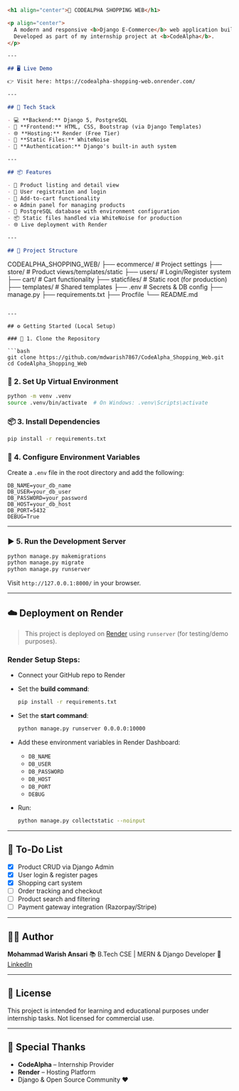 ```markdown
<h1 align="center">🛒 CODEALPHA SHOPPING WEB</h1>

<p align="center">
  A modern and responsive <b>Django E-Commerce</b> web application built with PostgreSQL and deployed on Render. <br>
  Developed as part of my internship project at <b>CodeAlpha</b>.
</p>

---

## 🖥️ Live Demo

👉 Visit here: https://codealpha-shopping-web.onrender.com/

---

## 🚀 Tech Stack

- 💻 **Backend:** Django 5, PostgreSQL
- 🎨 **Frontend:** HTML, CSS, Bootstrap (via Django Templates)
- 🌐 **Hosting:** Render (Free Tier)
- 📁 **Static Files:** WhiteNoise
- 🔐 **Authentication:** Django's built-in auth system

---

## 📦 Features

- 🏬 Product listing and detail view
- 🔐 User registration and login
- 🛒 Add-to-cart functionality
- ⚙️ Admin panel for managing products
- 💾 PostgreSQL database with environment configuration
- 📦 Static files handled via WhiteNoise for production
- 🌐 Live deployment with Render

---

## 📁 Project Structure
```

CODEALPHA_SHOPPING_WEB/
├── ecommerce/ # Project settings
├── store/ # Product views/templates/static
├── users/ # Login/Register system
├── cart/ # Cart functionality
├── staticfiles/ # Static root (for production)
├── templates/ # Shared templates
├── .env # Secrets & DB config
├── manage.py
├── requirements.txt
├── Procfile
└── README.md

````

---

## ⚙️ Getting Started (Local Setup)

### 🔧 1. Clone the Repository

```bash
git clone https://github.com/mdwarish7867/CodeAlpha_Shopping_Web.git
cd CodeAlpha_Shopping_Web
````

### 🐍 2. Set Up Virtual Environment

```bash
python -m venv .venv
source .venv/bin/activate  # On Windows: .venv\Scripts\activate
```

### 📦 3. Install Dependencies

```bash
pip install -r requirements.txt
```

### 🔐 4. Configure Environment Variables

Create a `.env` file in the root directory and add the following:

```env
DB_NAME=your_db_name
DB_USER=your_db_user
DB_PASSWORD=your_password
DB_HOST=your_db_host
DB_PORT=5432
DEBUG=True
```

---

### ▶️ 5. Run the Development Server

```bash
python manage.py makemigrations
python manage.py migrate
python manage.py runserver
```

Visit `http://127.0.0.1:8000/` in your browser.

---

## ☁️ Deployment on Render

> This project is deployed on [Render](https://render.com) using `runserver` (for testing/demo purposes).

### Render Setup Steps:

- Connect your GitHub repo to Render
- Set the **build command**:

  ```bash
  pip install -r requirements.txt
  ```

- Set the **start command**:

  ```bash
  python manage.py runserver 0.0.0.0:10000
  ```

- Add these environment variables in Render Dashboard:

  - `DB_NAME`
  - `DB_USER`
  - `DB_PASSWORD`
  - `DB_HOST`
  - `DB_PORT`
  - `DEBUG`

- Run:

  ```bash
  python manage.py collectstatic --noinput
  ```

---

## 📌 To-Do List

- [x] Product CRUD via Django Admin
- [x] User login & register pages
- [x] Shopping cart system
- [ ] Order tracking and checkout
- [ ] Product search and filtering
- [ ] Payment gateway integration (Razorpay/Stripe)

---

## 👨‍💻 Author

**Mohammad Warish Ansari**
📚 B.Tech CSE | MERN & Django Developer
🔗 [LinkedIn](https://linkedin.com/in/mdwarish7867)

---

## 📜 License

This project is intended for learning and educational purposes under internship tasks.
Not licensed for commercial use.

---

## 🙏 Special Thanks

- **CodeAlpha** – Internship Provider
- **Render** – Hosting Platform
- Django & Open Source Community ❤️

```

```
